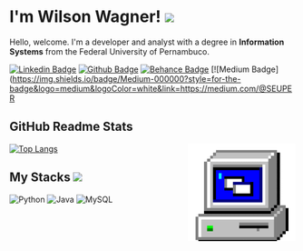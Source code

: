 # I'm Wilson Wagner! <img src="https://github.com/TheDudeThatCode/TheDudeThatCode/blob/master/Assets/Handshake.gif" height="30px">
Hello, welcome. I'm a developer and analyst with a degree in **Information Systems** from the Federal University of Pernambuco.

[![Linkedin Badge](https://img.shields.io/badge/LinkedIn-0077B5?style=for-the-badge&logo=linkedin&logoColor=white&link=https://www.linkedin.com/in/wilsonwagner/)](https://www.linkedin.com/in/wilsonwagner/)
[![Github Badge](https://img.shields.io/badge/GitHub-100000?style=for-the-badge&logo=github&logoColor=whitee&link=https://github.com/wilsonwagn)](https://github.com/wilsonwagn)
[![Behance Badge](https://img.shields.io/badge/-Behance-blue?style=for-the-badge&logo=behance&logoColor=white&link=https://www.behance.net/wilsonwagner)](https://www.behance.net/wilsonwagner)
[![Medium Badge](https://img.shields.io/badge/Medium-000000?style=for-the-badge&logo=medium&logoColor=white&link=https://medium.com/@SEUPER


## GitHub Readme Stats

[![Top Langs](https://github-readme-stats.vercel.app/api/top-langs/?username=wilsonwagn&layout=compact&theme=dark)](https://github.com/anuraghazra/github-readme-stats)
<img align="right" alt="PC GIF" src="https://github.com/TheDudeThatCode/TheDudeThatCode/blob/master/Assets/PC.gif" width="190" />

## My Stacks <img src="https://github.com/TheDudeThatCode/TheDudeThatCode/blob/master/Assets/Developer.gif" width="30px">
![Python](https://img.shields.io/badge/Python-3776AB?style=for-the-badge&logo=python&logoColor=white)
![Java](https://img.shields.io/badge/Java-ED8B00?style=for-the-badge&logo=java&logoColor=white)
![MySQL](https://img.shields.io/badge/MySQL-00000F?style=for-the-badge&logo=mysql&logoColor=white)
